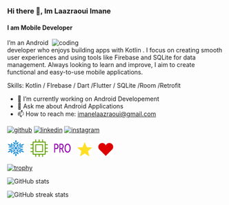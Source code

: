 ### Hi there 👋, Im Laazraoui Imane
#### I am Mobile Developer

<img align="right" alt="coding" width="400" src="https://i.pinimg.com/736x/16/78/f5/1678f5490b0bd11100e52d5823113573.jpg">

I’m an Android developer who enjoys building apps with Kotlin . 
I focus on creating smooth user experiences and using tools like Firebase and SQLite for data management. Always looking to learn and improve, I aim to create functional and easy-to-use mobile applications.



Skills: Kotlin / FIrebase / Dart /Flutter / SQLite /Room /Retrofit

- 🔭 I’m currently working on Android Developement 
- 💬 Ask me about Android Applications 
- 📫 How to reach me: imanelaazraoui@gmail.com 


[<img src='https://cdn.jsdelivr.net/npm/simple-icons@3.0.1/icons/github.svg' alt='github' height='40'>](https://github.com/Iman-lzr)  [<img src='https://cdn.jsdelivr.net/npm/simple-icons@3.0.1/icons/linkedin.svg' alt='linkedin' height='40'>](https://www.linkedin.com/in/laazraouiIman/)  [<img src='https://cdn.jsdelivr.net/npm/simple-icons@3.0.1/icons/instagram.svg' alt='instagram' height='40'>](https://www.instagram.com/lzr-im/)  

<a href='https://archiveprogram.github.com/'><img src='https://raw.githubusercontent.com/acervenky/animated-github-badges/master/assets/acbadge.gif' width='40' height='40'></a> <a href='https://docs.github.com/en/developers'><img src='https://raw.githubusercontent.com/acervenky/animated-github-badges/master/assets/devbadge.gif' width='40' height='40'></a> <a href='https://github.com/pricing'><img src='https://raw.githubusercontent.com/acervenky/animated-github-badges/master/assets/pro.gif' width='40' height='40'></a> <a href='https://stars.github.com/'><img src='https://raw.githubusercontent.com/acervenky/animated-github-badges/master/assets/starbadge.gif' width='35' height='35'></a> <a href='https://docs.github.com/en/github/supporting-the-open-source-community-with-github-sponsors'><img src='https://raw.githubusercontent.com/acervenky/animated-github-badges/master/assets/sponsorbadge.gif' width='35' height='35'></a> 

[![trophy](https://github-profile-trophy.vercel.app/?username=Iman-lzr)](https://github.com/ryo-ma/github-profile-trophy)

![GitHub stats](https://github-readme-stats.vercel.app/api?username=Iman-lzr&show_icons=true&count_private=true)  

![GitHub streak stats](https://streak-stats.demolab.com/?user=Iman-lzr)  

